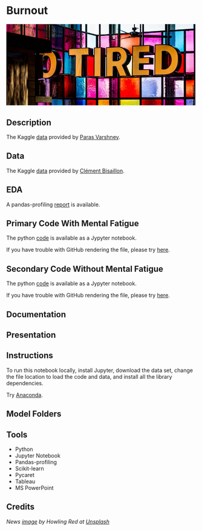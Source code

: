 # Burnout

<img src="images/burnout.jpg" width ="500">

## Description

The Kaggle [data](https://www.kaggle.com/blurredmachine/are-your-employees-burning-out) provided by [Paras Varshney](https://www.kaggle.com/blurredmachine).

## Data

The Kaggle [data](https://www.kaggle.com/clmentbisaillon/fake-and-real-news-dataset) provided by [Clément Bisaillon](https://www.kaggle.com/clmentbisaillon).

## EDA

A pandas-profiling [report](https://sdloyd.github.io/Burnout/pandasprofile/burnout-pandas-profile-report.html) is available.

## Primary Code With Mental Fatigue

The python [code](https://github.com/SDLoyd/Burnout/blob/master/code/burnout_primary_withmental.ipynb) is available as a Jypyter notebook.

If you have trouble with GitHub rendering the file, please try [here](https://nbviewer.jupyter.org/github/SDLoyd/Burnout/blob/main/code/burnout_primary_withmental.ipynb).

## Secondary Code Without Mental Fatigue

The python [code](https://github.com/SDLoyd/Burnout/blob/master/code/burnout_secondary_womental.ipynb) is available as a Jypyter notebook.

If you have trouble with GitHub rendering the file, please try [here](https://nbviewer.jupyter.org/github/SDLoyd/Burnout/blob/main/code/burnout_secondary_womental.ipynb).

## Documentation

## Presentation

## Instructions

To run this notebook locally, install Jupyter, download the data set, change the file location to load the code and data, and install all the library dependencies.

Try [Anaconda](https://www.anaconda.com/).

## Model Folders


## Tools

* Python
* Jupyter Notebook
* Pandas-profiling
* Scikit-learn
* Pycaret
* Tableau
* MS PowerPoint

## Credits

_News [image](https://unsplash.com/photos/2TIsPdIDr8I) by Howling Red at [Unsplash](https://unsplash.com/)_

